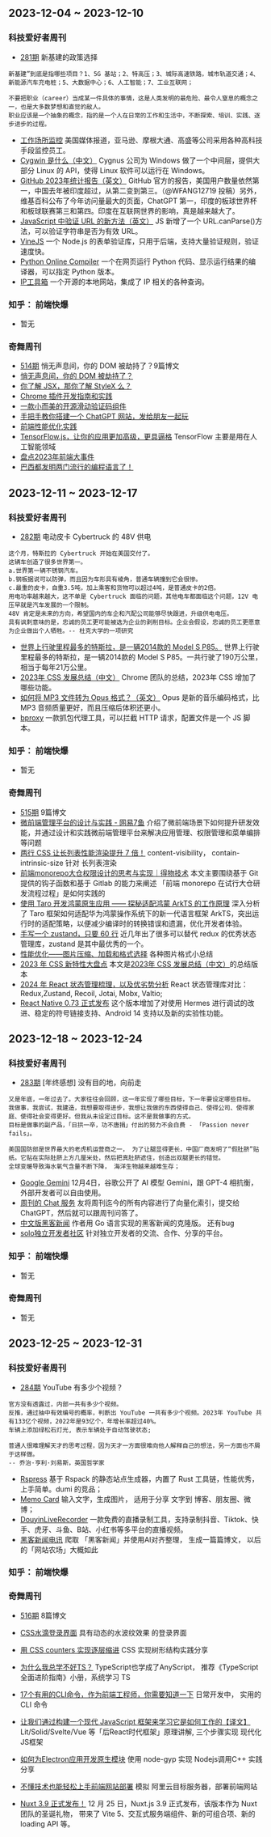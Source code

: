 ## 2023-12-04 ~ 2023-12-10
### 科技爱好者周刊
* [281期](https://github.com/ruanyf/weekly/blob/master/docs/issue-281.md) 新基建的政策选择
```
新基建”到底是指哪些项目？1、5G 基站；2、特高压；3、城际高速铁路，城市轨道交通；4、新能源汽车充电桩；5、大数据中心；6、人工智能；7、工业互联网；

不要把职业（career）当成某一件具体的事情，这是人类发明的最危险、最令人窒息的概念之一，也是大多数梦想和直觉的敌人。
职业应该是一个抽象的概念，指的是一个人在日常的工作和生活中，不断探索、培训、实践、逐步进步的过程。
```
* [工作场所监控](https://www.businessinsider.com/how-companies-spy-on-employees-bossware-jpmorgan-amazon-monitor-rto-2023-10) 美国媒体报道，亚马逊、摩根大通、高盛等公司采用各种高科技手段监控员工。
* [Cygwin 是什么（中文）](https://silaoa.github.io/2019/2019-02-14-Cygwin%E7%B3%BB%E5%88%97%EF%BC%88%E4%B8%80%EF%BC%89%EF%BC%9ACygwin%E6%98%AF%E4%BB%80%E4%B9%88.html) Cygnus 公司为 Windows 做了一个中间层，提供大部分 Linux 的 API，使得 Linux 软件可以运行在 Windows。
* [GitHub 2023年统计报告（英文）](https://github.blog/2023-11-08-the-state-of-open-source-and-ai/) GitHub 官方的报告，美国用户数量依然第一，中国去年被印度超过，从第二变到第三。（@WFANG12719 投稿）另外，维基百科公布了今年访问量最大的页面，ChatGPT 第一，印度的板球世界杯和板球联赛第三和第四。印度在互联网世界的影响，真是越来越大了。
* [JavaScript 中验证 URL 的新方法（英文）](https://www.stefanjudis.com/blog/validate-urls-in-javascript/) JS 新增了一个 URL.canParse()方法，可以验证字符串是否为有效 URL。
* [VineJS](https://github.com/vinejs/vine) 一个 Node.js 的表单验证库，只用于后端，支持大量验证规则，验证速度快。
* [Python Online Compiler](https://pythononlinecompiler.com/) 一个在网页运行 Python 代码、显示运行结果的编译器，可以指定 Python 版本。
* [IP工具箱](https://github.com/jason5ng32/MyIP/blob/main/README_CN.md) 一个开源的本地网站，集成了 IP 相关的各种查询。

### 知乎： 前端快爆
* 暂无
### 奇舞周刊
* [514期](https://mp.weixin.qq.com/s?__biz=Mzg4MTYwMzY1Mw==&mid=2247509821&idx=1&sn=d2018bf85b7e77a4f005787e8c235c81&chksm=cf618217f8160b014891a0e4d938e1bb1f001d2fd07dc687e59b3e9a16971de718dacca672bc&scene=178&cur_album_id=1899297601078771727#rd) 悄无声息间，你的 DOM 被劫持了？9篇博文
* [悄无声息间，你的 DOM 被劫持了？](https://mp.weixin.qq.com/s?__biz=Mzk0MDMwMzQyOA==&mid=2247499554&idx=1&sn=1aa02143214e4ecb3d003818d6b836f2&scene=21#wechat_redirect)
* [你了解 JSX，那你了解 StyleX 么？](https://mp.weixin.qq.com/s?__biz=MzkzMjIxNTcyMA==&mid=2247493455&idx=1&sn=22a1f10cbc59f470d70813ecf3b5bd60&scene=21#wechat_redirect)
* [Chrome 插件开发指南和实践](https://mp.weixin.qq.com/s?__biz=Mzg2ODQ1OTExOA==&mid=2247505008&idx=1&sn=0d430f5855974a7801b51155e5c18dcb&scene=21#wechat_redirect)
* [一款小而美的开源滑动验证码组件](https://mp.weixin.qq.com/s?__biz=MzU2Mzk1NzkwOA==&mid=2247497764&idx=1&sn=19bffa247b680a47ef5fc4bb51d0e311&scene=21#wechat_redirect)
* [手把手教你搭建一个 ChatGPT 网站，发给朋友一起玩](https://mp.weixin.qq.com/s?__biz=MzU2NTg3MjMwMg==&mid=2247484738&idx=1&sn=1603083b196baad617f1896b0a0b38d2&scene=21#wechat_redirect)
* [前端性能优化实践](https://mp.weixin.qq.com/s?__biz=MzUyMDAxMjQ3Ng==&mid=2247503939&idx=1&sn=7f9e97e04530082a5dfba60b59a81248&scene=21#wechat_redirect)
* [TensorFlow.js，让你的应用更加高级，更具逼格](https://mp.weixin.qq.com/s?__biz=MzU2NjU3Nzg2Mg==&mid=2247507422&idx=1&sn=687f6ec239d5a70e01c947e16b7b1bd0&scene=21#wechat_redirect) TensorFlow 主要是用在人工智能领域
* [盘点2023年前端大事件](https://mp.weixin.qq.com/s?__biz=MzU2MTIyNDUwMA==&mid=2247525342&idx=1&sn=c97ab520c5394f56d88fa32cd80d8bd9&scene=21#wechat_redirect)
* [ 巴西都发明两门流行的编程语言了！](https://mp.weixin.qq.com/s?__biz=MzAxOTc0NzExNg==&mid=2665542563&idx=1&sn=a1824076c64406956f44a104c190a3b9&scene=21#wechat_redirect)

## 2023-12-11 ~ 2023-12-17
### 科技爱好者周刊
* [282期](https://github.com/ruanyf/weekly/blob/master/docs/issue-282.md) 电动皮卡 Cybertruck 的 48V 供电
```
这个月，特斯拉的 Cybertruck 开始在美国交付了。
这辆车创造了很多世界第一。
a.世界第一辆不锈钢汽车。
b.钢板据说可以防弹，而且因为车形具有棱角，普通车辆撞到它会很惨。
c.最重的皮卡，自重3.5吨，加上乘客和货物可以超过4吨，是普通皮卡的2倍。
用电功率越来越大，这不单是 Cybertruck 面临的问题，其他电车都面临这个问题，12V 电压早就是汽车发展的一个限制。
48V 肯定是未来的方向，希望国内的车企和汽配公司能够尽快跟进，升级供电电压。
具有讽刺意味的是，忠诚的员工更可能被选为企业的剥削目标。企业会假设，忠诚的员工更愿意为企业做出个人牺牲。-- 杜克大学的一项研究
```
* [世界上行驶里程最多的特斯拉，是一辆2014款的 Model S P85。](https://insideevs.com/news/699413/highest-mileage-tesla-model-s-3-batteries-14-motors/) 世界上行驶里程最多的特斯拉，是一辆2014款的 Model S P85。一共行驶了190万公里，相当于每年21万公里。
* [2023年 CSS 发展总结（中文）](https://developer.chrome.com/blog/css-wrapped-2023?hl=zh-cn) Chrome 团队的总结，2023年 CSS 增加了哪些功能。
* [如何将 MP3 文件转为 Opus 格式？（英文）](https://www.worthe-it.co.za/blog/2023-08-20-building-a-digital-music-collection-in-2023.html) Opus 是新的音乐编码格式，比 MP3 音频质量更好，而且压缩后体积还更小。
* [bproxy](https://github.com/zobor/bproxy) 一款抓包代理工具，可以拦截 HTTP 请求，配置文件是一个 JS 脚本。

### 知乎： 前端快爆
* 暂无
### 奇舞周刊
* [515期](https://mp.weixin.qq.com/s?__biz=Mzg4MTYwMzY1Mw==&mid=2247509876&idx=1&sn=475fbe77c2d6933a897f84dad773d248&chksm=cf61825ef8160b48d4ffd4e959130c806cfb967eea6be52e3430c85b821d46570fa2039a28d5&scene=178&cur_album_id=1899297601078771727#rd) 9篇博文
* [微前端管理平台的设计与实践 - 网易7鱼](https://mp.weixin.qq.com/s?__biz=MjM5MTA1MjAxMQ==&mid=2651268059&idx=1&sn=f0405c1ff8a64c5abe40eb61e80e2b0b&scene=21#wechat_redirect) 介绍了微前端场景下如何提升研发效能，并通过设计和实践微前端管理平台来解决应用管理、权限管理和菜单编排等问题
* [两行 CSS 让长列表性能渲染提升 7 倍！](https://mp.weixin.qq.com/s?__biz=MzUzNTk3MjE2Ng==&mid=2247507997&idx=1&sn=6d39779d7d4656c3bc99201cf42886b9&scene=21#wechat_redirect) content-visibility， contain-intrinsic-size 针对 长列表渲染
* [前端monorepo大仓权限设计的思考与实现｜得物技术](https://mp.weixin.qq.com/s?__biz=MzkxNTE3ODU0NA==&mid=2247514194&idx=1&sn=c08cab11ec70f284dec66d3f69cd23d1&scene=21#wechat_redirect) 本文主要围绕基于 Git 提供的钩子函数和基于 Gitlab 的能力来阐述 「前端 monorepo 在试行大仓研发流程过程」是如何实践的
* [使用 Taro 开发鸿蒙原生应用 —— 探秘适配鸿蒙 ArkTS 的工作原理](https://mp.weixin.qq.com/s?__biz=MzU3NDkzMTI3MA==&mid=2247485845&idx=1&sn=63aa2732758c03ab52822cdb0ee8af53&scene=21#wechat_redirect) 深入分析了 Taro 框架如何适配华为鸿蒙操作系统下的新一代语言框架 ArkTS，突出运行时的适配策略，以便减少编译时的转换错误和遗漏，优化开发者体验。
* [手写一个 zustand，只要 60 行](https://mp.weixin.qq.com/s?__biz=Mzg3OTYzMDkzMg==&mid=2247499942&idx=1&sn=acaa31329172f636b35876946e4b06b0&scene=21#wechat_redirect) 近几年出了很多可以替代 redux 的优秀状态管理库，zustand 是其中最优秀的一个。
* [性能优化——图片压缩、加载和格式选择](https://mp.weixin.qq.com/s?__biz=Mzg3NTcwMTUzNA==&mid=2247486786&idx=1&sn=f9f805bd4572c5a0854d50817ceb0652&scene=21#wechat_redirect) 各种图片格式小总结
* [2023 年 CSS 新特性大盘点](https://mp.weixin.qq.com/s?__biz=MzU2MTIyNDUwMA==&mid=2247525450&idx=1&sn=34cf1010d3178d6758225399026806c5&scene=21#wechat_redirect) 本文是[2023年 CSS 发展总结（中文）](https://developer.chrome.com/blog/css-wrapped-2023?hl=zh-cn)的总结版本
* [2024 年 React 状态管理梳理，以及优劣势分析](https://mp.weixin.qq.com/s?__biz=MzI3NTM5NDgzOA==&mid=2247514635&idx=1&sn=c32a072ecad343bf8cd375f098727075&scene=21#wechat_redirect) React 状态管理库对比： Redux,Zustand, Recoil, Jotai, Mobx, Valtio;
* [React Native 0.73 正式发布](https://www.51cto.com/article/776714.html) 这个版本增加了对使用 Hermes 进行调试的改进、稳定的符号链接支持、Android 14 支持以及新的实验性功能。

## 2023-12-18 ~ 2023-12-24
### 科技爱好者周刊
* [283期](https://github.com/ruanyf/weekly/blob/master/docs/issue-283.md) [年终感想] 没有目的地，向前走
```
又是年底，一年过去了。大家往往会回顾，这一年实现了哪些目标，下一年要设定哪些目标。
我做事，我尝试，我建造，我想要取得进步，我想让我做的东西使得自己、使得公司、使得家庭、使得社会变得更好。但我从未设定过目标。这不是我做事的方式。
目标是做事的副产品，「日拱一卒，功不唐捐」付出的努力不会白费 - 「Passion never fails」。

美国国防部是世界最大的老虎机运营商之一， 为了让腿显得更长，中国厂商发明了“假肚脐”贴纸。它贴在实际肚脐上方几厘米处，然后把真肚脐遮住，创造出双腿更长的错觉。
全球变暖导致海水氧气含量不断下降， 海洋生物越来越难生存；
```
* [Google Gemini](https://deepmind.google/technologies/gemini/) 12月4日，谷歌公开了 AI 模型 Gemini，跟 GPT-4 相抗衡，外部开发者可以自由使用。
* [周刊的 Chat 服务](https://www.ahavs.com/chat-ruanyifeng) 友将周刊迄今的所有内容进行了向量化索引，提交给 ChatGPT，然后就可以跟周刊问答了。
* [中文版黑客新闻](https://dizkaz.com/) 作者用 Go 语言实现的黑客新闻的克隆版。 还有bug
* [solo独立开发者社区](https://solo.xin/) 针对独立开发者的交流、合作、分享的平台。

### 知乎： 前端快爆
* 暂无
### 奇舞周刊
* 暂无

## 2023-12-25 ~ 2023-12-31
### 科技爱好者周刊
* [284期](https://github.com/ruanyf/weekly/blob/master/docs/issue-284.md) YouTube 有多少个视频？
```
官方没有透露过，内部一共有多少个视频。
反推，通过抽中有效编号的概率，判断出 YouTube 一共有多少个视频。2023年 YouTube 共有133亿个视频，2022年是93亿个，年增长率超过40%。
车辆上添加绿松石灯光, 表示车辆处于自动驾驶状态;

普通人很难理解天才的思考过程，因为天才一方面很难向他人解释自己的想法，另一方面也不屑于这样做。
-- 乔治·亨利·刘易斯，英国哲学家
```
* [Rspress](https://rspress.dev/zh/) 基于 Rspack 的静态站点生成器，内置了 Rust 工具链，性能优秀，上手简单。dumi 的竞品；
* [Memo Card](https://memocard.net/) 输入文字，生成图片， 适用于分享 文字到 博客、朋友圈、微博；
* [DouyinLiveRecorder](https://github.com/ihmily/DouyinLiveRecorder) 一款免费的直播录制工具，支持录制抖音、Tiktok、快手、虎牙、斗鱼、B站、小红书等多平台的直播视频。
* [黑客新闻电讯](https://hntelegraph.com/) 爬取 「黑客新闻」并使用AI对齐整理， 生成一篇篇博文， 以后的「网站农场」大概如此

### 知乎： 前端快爆

### 奇舞周刊
* [516期](https://mp.weixin.qq.com/s?__biz=Mzg4MTYwMzY1Mw==&mid=2247510125&idx=1&sn=b91a9c9043360ede9914fed7e5d53a37&chksm=cf618d47f816045155240549177f43f9411ad18bb08a3c145a3f22d6d4c73b9b5761bf392b92&scene=178&cur_album_id=1899297601078771727#rd) 8篇博文

* [CSS水滴登录界面](https://mp.weixin.qq.com/s?__biz=MzU2NjU3Nzg2Mg==&mid=2247509627&idx=1&sn=1e573d042c59936d70848584109f2114&scene=21#wechat_redirect) 具有动态的水波纹效果 的登录界面
* [用 CSS counters 实现逐层缩进](https://mp.weixin.qq.com/s?__biz=MzIyMDc1NTYxNg==&mid=2247488761&idx=1&sn=8b70fddfbead6075c25e3808a881562b&scene=21#wechat_redirect) CSS 实现树形结构实践分享
* [为什么我总学不好TS？](http://mp.weixin.qq.com/s?__biz=MzkzMjIxNTcyMA==&mid=2247493554&idx=1&sn=1085971b51ba5c359beec13cdd47afd7&chksm=c25d8975f52a006376f18b84a381c2d7cfd2662bca57c6abe1d5b78f9dd3a14f878482256c84&scene=21#wechat_redirect) TypeScript也学成了AnyScript， 推荐《TypeScript 全面进阶指南》小册，系统学习 TS
* [17个有用的CLI命令，作为前端工程师，你需要知道一下](http://mp.weixin.qq.com/s?__biz=MzIyMDkwODczNw==&mid=2247505872&idx=1&sn=3c5d807a4b84050fb3fd86a8f1bec736&chksm=97c64a7ea0b1c36893b7444bd3cdac6aec22b429b28a2df4d354e8f5a9edc6c19266cee7f1f0&scene=21#wechat_redirect) 日常开发中， 实用的 CLI 命令
* [让我们通过构建一个现代 JavaScript 框架来学习它是如何工作的【译文】](https://mp.weixin.qq.com/s?__biz=MzU3NTg5MjU1Mw==&mid=2247485456&idx=1&sn=ab17182db3fde39a0b620dd0d9277b2d&scene=21#wechat_redirect) Lit/Solid/Svelte/Vue 等「后React时代框架」原理讲解, 三个步骤实现 现代化JS框架
* [如何为Electron应用开发原生模块](https://mp.weixin.qq.com/s?__biz=MzU0OTExNzYwNg==&mid=2247498094&idx=1&sn=cc19abd3061bfbcf119338431ec5d370&scene=21#wechat_redirect) 使用 node-gyp 实现 Nodejs调用C++ 实践分享
* [不懂技术也能轻松上手前端网站部署](http://mp.weixin.qq.com/s?__biz=MzU2Mzk1NzkwOA==&mid=2247497864&idx=1&sn=4ec3b5e0ac9dee4a6729a88059375426&chksm=fc50e173cb276865fcbfb87414e46b6d3a223370c03b62bbaa0595bbc367b207c2d8c6530f8f&scene=21#wechat_redirect) 模拟 阿里云目标服务器，部署前端网站
* [Nuxt 3.9 正式发布！](http://mp.weixin.qq.com/s?__biz=MzU2MTIyNDUwMA==&mid=2247525609&idx=2&sn=597d4179d265750816dba15fce9662f5&chksm=fc7e2ab2cb09a3a47ccc33304b5eceebbd94459d0f2a7b41f31b0df8ffe2ed28d9b96ce22e12&scene=21#wechat_redirect) 12 月 25 日，Nuxt.js 3.9 正式发布，该版本作为 Nuxt 团队的圣诞礼物， 带来了 Vite 5、交互式服务端组件、新的可组合项、新的 loading API 等。